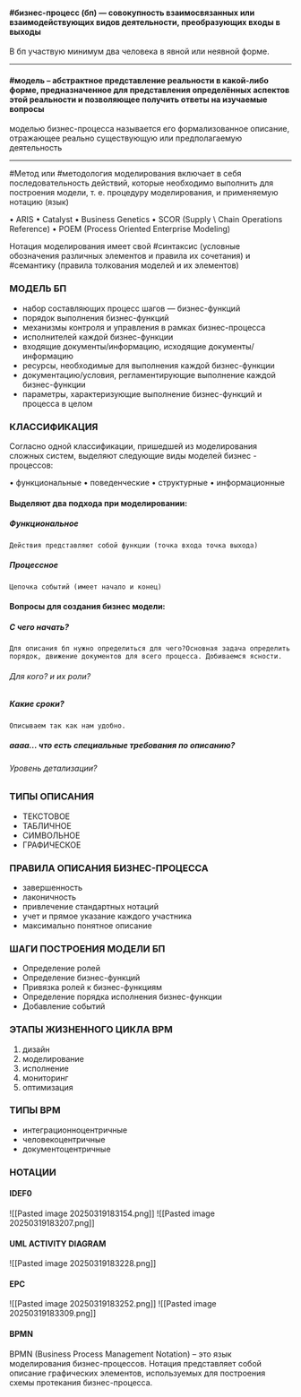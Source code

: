 #### #бизнес-процесс (бп) — совокупность взаимосвязанных или взаимодействующих видов деятельности, преобразующих входы в выходы

В бп участвую минимум два человека в явной или неявной форме.

--- 
#### #модель – абстрактное представление реальности в какой-либо форме, предназначенное для представления определённых аспектов этой реальности и позволяющее получить ответы на изучаемые вопросы

моделью бизнес-процесса называется его формализованное описание, отражающее реально существующую или предполагаемую деятельность

--- 

#Метод или #методология моделирования включает в себя последовательность действий, которые необходимо выполнить для построения модели, т. е. процедуру моделирования, и применяемую нотацию (язык)

• ARIS 
• Catalyst 
• Business Genetics
• SCOR (Supply \ Chain Operations Reference) 
• POEM (Process Oriented Enterprise Modeling)

Нотация моделирования имеет свой #синтаксис (условные обозначения различных элементов и правила их сочетания) и #семантику (правила толкования моделей и их элементов)

### МОДЕЛЬ БП

- набор составляющих процесс шагов — бизнес-функций 
- порядок выполнения бизнес-функций 
- механизмы контроля и управления в рамках бизнес-процесса 
- исполнителей каждой бизнес-функции 
- входящие документы/информацию, исходящие документы/информацию 
- ресурсы, необходимые для выполнения каждой бизнес-функции 
- документацию/условия, регламентирующие выполнение каждой бизнес-функции 
- параметры, характеризующие выполнение бизнес-функций и процесса в целом
### КЛАССИФИКАЦИЯ

Согласно одной классификации, пришедшей из моделирования сложных систем, выделяют следующие виды моделей бизнес - процессов:

• функциональные
• поведенческие
• структурные
• информационные

#### Выделяют два подхода при моделировании:
##### Функциональное 
	Действия представляют собой функции (точка входа точка выхода)
##### Процессное 
	Цепочка событий (имеет начало и конец)

#### Вопросы для создания бизнес модели:
##### С чего начать?
	Для описания бп нужно определиться для чего?Основная задача определить порядок, движение документов для всего процесса. Добиваемся ясности.
###### Для кого? и их роли?
##### Какие сроки?
	Описываем так как нам удобно. 
##### аааа... что есть специальные требования по описанию? 
###### Уровень детализации?
### ТИПЫ ОПИСАНИЯ
- ТЕКСТОВОЕ 
- ТАБЛИЧНОЕ 
- СИМВОЛЬНОЕ 
- ГРАФИЧЕСКОЕ

### ПРАВИЛА ОПИСАНИЯ БИЗНЕС-ПРОЦЕССА
- завершенность 
- лаконичность 
- привлечение стандартных нотаций 
- учет и прямое указание каждого участника 
- максимально понятное описание

### ШАГИ ПОСТРОЕНИЯ МОДЕЛИ БП
- Определение ролей
- Определение бизнес-функций
- Привязка ролей к бизнес-функциям 
- Определение порядка исполнения бизнес-функции 
- Добавление событий

### ЭТАПЫ ЖИЗНЕННОГО ЦИКЛА BPM
1. дизайн 
2. моделирование 
3. исполнение 
4. мониторинг 
5. оптимизация

### ТИПЫ BPM
- интеграционноцентричные 
- человекоцентричные 
- документоцентричные

### НОТАЦИИ

#### IDEF0
![[Pasted image 20250319183154.png]]
![[Pasted image 20250319183207.png]]

#### UML ACTIVITY DIAGRAM
![[Pasted image 20250319183228.png]]

#### EPC
![[Pasted image 20250319183252.png]]
![[Pasted image 20250319183309.png]]

#### BPMN
BPMN (Business Process Management Notation) – это язык моделирования бизнес-процессов. Нотация представляет собой описание графических элементов, используемых для построения схемы протекания бизнес-процесса.

